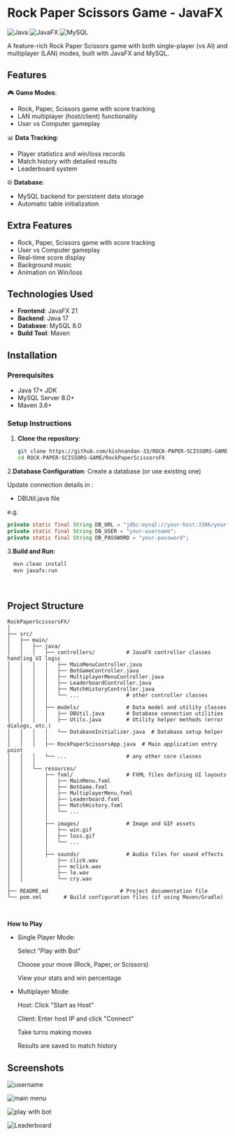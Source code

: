 # Rock Paper Scissors Game - JavaFX

![Java](https://img.shields.io/badge/Java-17%2B-blue)
![JavaFX](https://img.shields.io/badge/JavaFX-21-orange)
![MySQL](https://img.shields.io/badge/MySQL-8.0-lightblue)

A feature-rich Rock Paper Scissors game with both single-player (vs AI) and multiplayer (LAN) modes, built with JavaFX and MySQL.

## Features

🎮 **Game Modes**:
- Rock, Paper, Scissors game with score tracking
- LAN multiplayer (host/client) functionality
- User vs Computer gameplay
  

📊 **Data Tracking**:
- Player statistics and win/loss records
- Match history with detailed results
- Leaderboard system

🌐 **Database**:
- MySQL backend for persistent data storage
- Automatic table initialization

  
## Extra Features
- Rock, Paper, Scissors game with score tracking
- User vs Computer gameplay
- Real-time score display
- Background music
- Animation on Win/loss

## Technologies Used

- **Frontend**: JavaFX 21
- **Backend**: Java 17
- **Database**: MySQL 8.0
- **Build Tool**: Maven

## Installation

### Prerequisites
- Java 17+ JDK
- MySQL Server 8.0+
- Maven 3.6+

### Setup Instructions

1. **Clone the repository**:
   ```bash
   git clone https://github.com/kishnandan-33/ROCK-PAPER-SCISSORS-GAME.git
   cd ROCK-PAPER-SCISSORS-GAME/RockPaperScissorsFX

2.**Database Configuration**:
Create a database (or use existing one)

Update connection details in :

- DBUtil.java file
  

e.g.
```java
private static final String DB_URL = "jdbc:mysql://your-host:3306/your-database";
private static final String DB_USER = "your-username";
private static final String DB_PASSWORD = "your-password";
```

3.**Build and Run**:

```bash
  mvn clean install
  mvn javafx:run
```
<br>

## Project Structure
```
RockPaperScissorsFX/
│
├── src/
│   ├── main/
│   │   ├── java/
│   │   │   ├── controllers/          # JavaFX controller classes handling UI logic
│   │   │   │   ├── MainMenuController.java
│   │   │   │   ├── BotGameController.java
│   │   │   │   ├── MultiplayerMenuController.java
│   │   │   │   ├── LeaderboardController.java
│   │   │   │   ├── MatchHistoryController.java
│   │   │   │   └── ...               # other controller classes
│   │   │   │
│   │   │   ├── models/               # Data model and utility classes
│   │   │   │   ├── DBUtil.java       # Database connection utilities
│   │   │   │   ├── Utils.java        # Utility helper methods (error dialogs, etc.)
│   │   │   │   └── DatabaseInitializer.java  # Database setup helper
│   │   │   │
│   │   │   ├── RockPaperScissorsApp.java  # Main application entry point
│   │   │   └── ...                   # any other core classes
│   │   │
│   │   └── resources/
│   │       ├── fxml/                 # FXML files defining UI layouts
│   │       │   ├── MainMenu.fxml
│   │       │   ├── BotGame.fxml
│   │       │   ├── MultiplayerMenu.fxml
│   │       │   ├── Leaderboard.fxml
│   │       │   ├── MatchHistory.fxml
│   │       │   └── ...
│   │       │
│   │       ├── images/               # Image and GIF assets
│   │       │   ├── win.gif
│   │       │   ├── loss.gif
│   │       │   └── ...
│   │       │
│   │       ├── sounds/               # Audio files for sound effects
│   │           ├── click.wav
│   │           ├── mclick.wav
│   │           ├── le.wav
│   │           └── cry.wav
│
├── README.md                       # Project documentation file       
└── pom.xml       # Build configuration files (if using Maven/Gradle)

```
<br>

**How to Play**
- Single Player Mode:
  
  Select "Play with Bot"
  
  Choose your move (Rock, Paper, or Scissors)

  View your stats and win percentage

- Multiplayer Mode:

  Host: Click "Start as Host"

  Client: Enter host IP and click "Connect"

  Take turns making moves

  Results are saved to match history



## Screenshots

![username](imgs/Screenshot%202025-05-25%20220530.png)

![main menu](imgs/Screenshot%202025-05-25%20220542.png)

![play with bot](imgs/Screenshot%202025-05-25%20220558.png)

![Leaderboard](imgs/Screenshot%202025-05-25%20220617.png)



